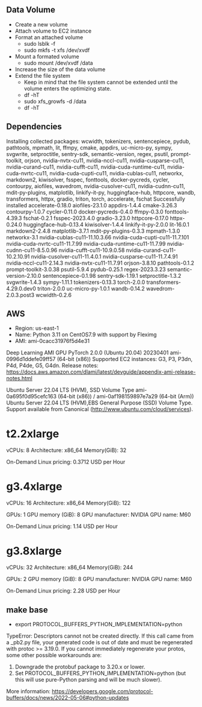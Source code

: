 ## Data Volume

- Create a new volume
- Attach volume to EC2 instance
- Format an attached volume
  - sudo lsblk -f
  - sudo mkfs -t xfs /dev/xvdf
- Mount a formated volume
  - sudo mount /dev/xvdf /data
- Increase the size of the data volume
- Extend the file system
  - Keep in mind that the file system cannot be extended until the volume enters the optimizing state.
  - df -hT
  - sudo xfs_growfs -d /data
  - df -hT

## Dependencies

Installing collected packages: wcwidth, tokenizers, sentencepiece, pydub, pathtools, mpmath, lit, ffmpy, cmake, appdirs, uc-micro-py, sympy, svgwrite, setproctitle, sentry-sdk, semantic-version, regex, psutil, prompt-toolkit, orjson, nvidia-nvtx-cu11, nvidia-nccl-cu11, nvidia-cusparse-cu11, nvidia-curand-cu11, nvidia-cufft-cu11, nvidia-cuda-runtime-cu11, nvidia-cuda-nvrtc-cu11, nvidia-cuda-cupti-cu11, nvidia-cublas-cu11, networkx, markdown2, kiwisolver, fsspec, fonttools, docker-pycreds, cycler, contourpy, aiofiles, wavedrom, nvidia-cusolver-cu11, nvidia-cudnn-cu11, mdit-py-plugins, matplotlib, linkify-it-py, huggingface-hub, httpcore, wandb, transformers, httpx, gradio, triton, torch, accelerate, fschat
Successfully installed accelerate-0.18.0 aiofiles-23.1.0 appdirs-1.4.4 cmake-3.26.3 contourpy-1.0.7 cycler-0.11.0 docker-pycreds-0.4.0 ffmpy-0.3.0 fonttools-4.39.3 fschat-0.2.1 fsspec-2023.4.0 gradio-3.23.0 httpcore-0.17.0 httpx-0.24.0 huggingface-hub-0.13.4 kiwisolver-1.4.4 linkify-it-py-2.0.0 lit-16.0.1 markdown2-2.4.8 matplotlib-3.7.1 mdit-py-plugins-0.3.3 mpmath-1.3.0 networkx-3.1 nvidia-cublas-cu11-11.10.3.66 nvidia-cuda-cupti-cu11-11.7.101 nvidia-cuda-nvrtc-cu11-11.7.99 nvidia-cuda-runtime-cu11-11.7.99 nvidia-cudnn-cu11-8.5.0.96 nvidia-cufft-cu11-10.9.0.58 nvidia-curand-cu11-10.2.10.91 nvidia-cusolver-cu11-11.4.0.1 nvidia-cusparse-cu11-11.7.4.91 nvidia-nccl-cu11-2.14.3 nvidia-nvtx-cu11-11.7.91 orjson-3.8.10 pathtools-0.1.2 prompt-toolkit-3.0.38 psutil-5.9.4 pydub-0.25.1 regex-2023.3.23 semantic-version-2.10.0 sentencepiece-0.1.98 sentry-sdk-1.19.1 setproctitle-1.3.2 svgwrite-1.4.3 sympy-1.11.1 tokenizers-0.13.3 torch-2.0.0 transformers-4.29.0.dev0 triton-2.0.0 uc-micro-py-1.0.1 wandb-0.14.2 wavedrom-2.0.3.post3 wcwidth-0.2.6

## AWS

- Region: us-east-1
- Name: Python 3.11 on CentOS7.9 with support by Fleximg
- AMI: ami-0cacc31976f5d4e31

Deep Learning AMI GPU PyTorch 2.0.0 (Ubuntu 20.04) 20230401
ami-0996d1ddefe09ff57 (64-bit (x86))
Supported EC2 instances: G3, P3, P3dn, P4d, P4de, G5, G4dn. 
Release notes: https://docs.aws.amazon.com/dlami/latest/devguide/appendix-ami-release-notes.html

Ubuntu Server 22.04 LTS (HVM), SSD Volume Type
ami-0a695f0d95cefc163 (64-bit (x86)) / ami-0af198159897e7a29 (64-bit (Arm))
Ubuntu Server 22.04 LTS (HVM),EBS General Purpose (SSD) Volume Type. Support available from Canonical (http://www.ubuntu.com/cloud/services).

t2.2xlarge
==========
vCPUs: 8
Architecture: x86_64
Memory(GiB): 32

On-Demand Linux pricing: 0.3712 USD per Hour

g3.4xlarge
==========
vCPUs: 16
Architecture: x86_64
Memory(GiB): 122

GPUs: 1
GPU memory (GiB): 8
GPU manufacturer: NVIDIA
GPU name: M60

On-Demand Linux pricing: 1.14 USD per Hour

g3.8xlarge
==========
vCPUs: 32
Architecture: x86_64
Memory(GiB): 244

GPUs: 2
GPU memory (GiB): 8
GPU manufacturer: NVIDIA
GPU name: M60

On-Demand Linux pricing: 2.28 USD per Hour

## make base

- export PROTOCOL_BUFFERS_PYTHON_IMPLEMENTATION=python

TypeError: Descriptors cannot not be created directly.
If this call came from a _pb2.py file, your generated code is out of date and must be regenerated with protoc >= 3.19.0.
If you cannot immediately regenerate your protos, some other possible workarounds are:
 1. Downgrade the protobuf package to 3.20.x or lower.
 2. Set PROTOCOL_BUFFERS_PYTHON_IMPLEMENTATION=python (but this will use pure-Python parsing and will be much slower).

More information: https://developers.google.com/protocol-buffers/docs/news/2022-05-06#python-updates
